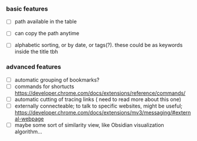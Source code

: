 
### basic features
- [ ] path available in the table
- [ ] can copy the path anytime
- [ ] alphabetic sorting, or by date, or tags(?). these could be as keywords inside the title tbh


### advanced features
- [ ] automatic grouping of bookmarks?
- [ ] commands for shortucts https://developer.chrome.com/docs/extensions/reference/commands/
- [ ] automatic cutting of tracing links ( need to read more about this one)
- [ ] externally connecteable; to talk to specific websites, might be useful; https://developer.chrome.com/docs/extensions/mv3/messaging/#external-webpage 
- [ ] maybe some sort of similarity view, like Obsidian visualization algorithm...
